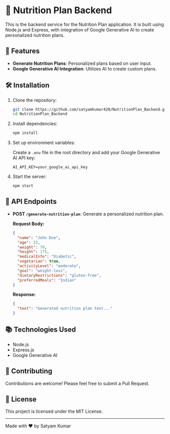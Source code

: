 # 🍎 Nutrition Plan Backend

This is the backend service for the Nutrition Plan application. It is built using Node.js and Express, with integration of Google Generative AI to create personalized nutrition plans.

## 🚀 Features

- **Generate Nutrition Plans**: Personalized plans based on user input.
- **Google Generative AI Integration**: Utilizes AI to create custom plans.

## 🛠️ Installation

1. Clone the repository:

   ```bash
   git clone https://github.com/satyamkumar420/NutritionPlan_Backend.git
   cd NutritionPlan_Backend
   ```

2. Install dependencies:

   ```bash
   npm install
   ```

3. Set up environment variables:

   Create a `.env` file in the root directory and add your Google Generative AI API key:

   ```
   AI_API_KEY=your_google_ai_api_key
   ```

4. Start the server:

   ```bash
   npm start
   ```

## 📄 API Endpoints

- **POST `/generate-nutrition-plan`**: Generate a personalized nutrition plan.

  **Request Body:**

  ```json
  {
    "name": "John Doe",
    "age": 25,
    "weight": 70,
    "height": 175,
    "medicalInfo": "Diabetic",
    "vegetarian": true,
    "activityLevel": "moderate",
    "goal": "weight-loss",
    "dietaryRestrictions": "gluten-free",
    "preferredMeals": "Indian"
  }
  ```

  **Response:**

  ```json
  {
    "text": "Generated nutrition plan text..."
  }
  ```

## 📚 Technologies Used

- Node.js
- Express.js
- Google Generative AI

## 🤝 Contributing

Contributions are welcome! Please feel free to submit a Pull Request.

## 📝 License

This project is licensed under the MIT License.

---

Made with ❤️ by Satyam Kumar
